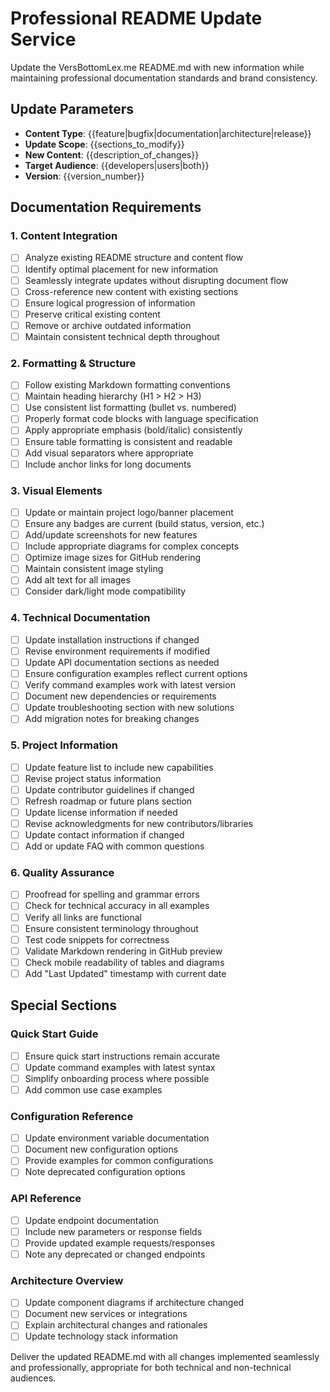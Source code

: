 # Professional README Update Service

Update the VersBottomLex.me README.md with new information while maintaining professional documentation standards and brand consistency.

## Update Parameters
- **Content Type**: {{feature|bugfix|documentation|architecture|release}}
- **Update Scope**: {{sections_to_modify}}
- **New Content**: {{description_of_changes}}
- **Target Audience**: {{developers|users|both}}
- **Version**: {{version_number}}

## Documentation Requirements

### 1. Content Integration
- [ ] Analyze existing README structure and content flow
- [ ] Identify optimal placement for new information
- [ ] Seamlessly integrate updates without disrupting document flow
- [ ] Cross-reference new content with existing sections
- [ ] Ensure logical progression of information
- [ ] Preserve critical existing content
- [ ] Remove or archive outdated information
- [ ] Maintain consistent technical depth throughout

### 2. Formatting & Structure
- [ ] Follow existing Markdown formatting conventions
- [ ] Maintain heading hierarchy (H1 > H2 > H3)
- [ ] Use consistent list formatting (bullet vs. numbered)
- [ ] Properly format code blocks with language specification
- [ ] Apply appropriate emphasis (bold/italic) consistently
- [ ] Ensure table formatting is consistent and readable
- [ ] Add visual separators where appropriate
- [ ] Include anchor links for long documents

### 3. Visual Elements
- [ ] Update or maintain project logo/banner placement
- [ ] Ensure any badges are current (build status, version, etc.)
- [ ] Add/update screenshots for new features
- [ ] Include appropriate diagrams for complex concepts
- [ ] Optimize image sizes for GitHub rendering
- [ ] Maintain consistent image styling
- [ ] Add alt text for all images
- [ ] Consider dark/light mode compatibility

### 4. Technical Documentation
- [ ] Update installation instructions if changed
- [ ] Revise environment requirements if modified
- [ ] Update API documentation sections as needed
- [ ] Ensure configuration examples reflect current options
- [ ] Verify command examples work with latest version
- [ ] Document new dependencies or requirements
- [ ] Update troubleshooting section with new solutions
- [ ] Add migration notes for breaking changes

### 5. Project Information
- [ ] Update feature list to include new capabilities
- [ ] Revise project status information
- [ ] Update contributor guidelines if changed
- [ ] Refresh roadmap or future plans section
- [ ] Update license information if needed
- [ ] Revise acknowledgments for new contributors/libraries
- [ ] Update contact information if changed
- [ ] Add or update FAQ with common questions

### 6. Quality Assurance
- [ ] Proofread for spelling and grammar errors
- [ ] Check for technical accuracy in all examples
- [ ] Verify all links are functional
- [ ] Ensure consistent terminology throughout
- [ ] Test code snippets for correctness
- [ ] Validate Markdown rendering in GitHub preview
- [ ] Check mobile readability of tables and diagrams
- [ ] Add "Last Updated" timestamp with current date

## Special Sections

### Quick Start Guide
- [ ] Ensure quick start instructions remain accurate
- [ ] Update command examples with latest syntax
- [ ] Simplify onboarding process where possible
- [ ] Add common use case examples

### Configuration Reference
- [ ] Update environment variable documentation
- [ ] Document new configuration options
- [ ] Provide examples for common configurations
- [ ] Note deprecated configuration options

### API Reference
- [ ] Update endpoint documentation
- [ ] Include new parameters or response fields
- [ ] Provide updated example requests/responses
- [ ] Note any deprecated or changed endpoints

### Architecture Overview
- [ ] Update component diagrams if architecture changed
- [ ] Document new services or integrations
- [ ] Explain architectural changes and rationales
- [ ] Update technology stack information

Deliver the updated README.md with all changes implemented seamlessly and professionally, appropriate for both technical and non-technical audiences.
